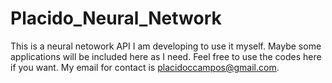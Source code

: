 # Placido_Neural_Network

This is a neural netowork API I am developing to use it myself. Maybe some applications will be included here as I need. Feel free to use the codes here if you want. My email for contact is placidoccampos@gmail.com. 
